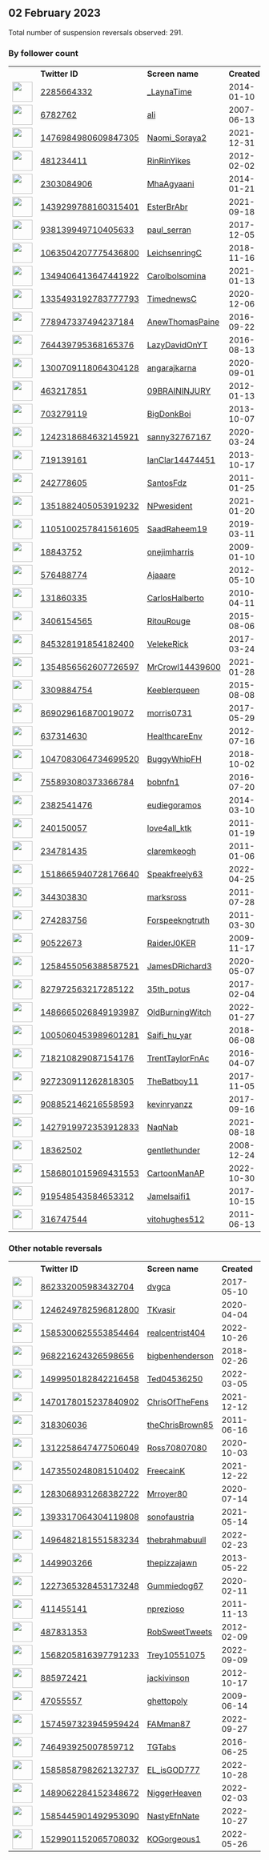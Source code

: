 
## 02 February 2023
Total number of suspension reversals observed: 291.

### By follower count
<table><tr><th></th><th align="left">Twitter ID</th><th align="left">Screen name</th>
<th align="left">Created</th><th align="left">Status</th><th align="left">Suspended</th><th align="left">Followers</th>
<tr><td><a href="https://pbs.twimg.com/profile_images/1620593273692643328/2BjX4gpP_normal.jpg"><img src="https://pbs.twimg.com/profile_images/1620593273692643328/2BjX4gpP_normal.jpg" width="40px" height="40px" align="center"/></a></td><td><a href="https://twitter.com/intent/user?user_id=2285664332">2285664332</a></td><td><a href="https://twitter.com/_LaynaTime">_LaynaTime</a></td><td>2014-01-10</td><td align="center"></td><td>2023-01-19</td><td>394606</td></tr>
<tr><td><a href="https://pbs.twimg.com/profile_images/1305817044240261121/xWwXL2P3_normal.jpg"><img src="https://pbs.twimg.com/profile_images/1305817044240261121/xWwXL2P3_normal.jpg" width="40px" height="40px" align="center"/></a></td><td><a href="https://twitter.com/intent/user?user_id=6782762">6782762</a></td><td><a href="https://twitter.com/ali">ali</a></td><td>2007-06-13</td><td align="center"></td><td>2023-01-25</td><td>175652</td></tr>
<tr><td><a href="https://pbs.twimg.com/profile_images/1624492045778792453/Xs-lWnED_normal.jpg"><img src="https://pbs.twimg.com/profile_images/1624492045778792453/Xs-lWnED_normal.jpg" width="40px" height="40px" align="center"/></a></td><td><a href="https://twitter.com/intent/user?user_id=1476984980609847305">1476984980609847305</a></td><td><a href="https://twitter.com/Naomi_Soraya2">Naomi_Soraya2</a></td><td>2021-12-31</td><td align="center"></td><td>2023-01-01</td><td>168573</td></tr>
<tr><td><a href="https://pbs.twimg.com/profile_images/1614259019119747072/gd1bcq2H_normal.jpg"><img src="https://pbs.twimg.com/profile_images/1614259019119747072/gd1bcq2H_normal.jpg" width="40px" height="40px" align="center"/></a></td><td><a href="https://twitter.com/intent/user?user_id=481234411">481234411</a></td><td><a href="https://twitter.com/RinRinYikes">RinRinYikes</a></td><td>2012-02-02</td><td align="center"></td><td>2022-12-31</td><td>85461</td></tr>
<tr><td><a href="https://pbs.twimg.com/profile_images/1459831445829025796/xealYIbO_normal.jpg"><img src="https://pbs.twimg.com/profile_images/1459831445829025796/xealYIbO_normal.jpg" width="40px" height="40px" align="center"/></a></td><td><a href="https://twitter.com/intent/user?user_id=2303084906">2303084906</a></td><td><a href="https://twitter.com/MhaAgyaani">MhaAgyaani</a></td><td>2014-01-21</td><td align="center"></td><td>2022-07-20</td><td>36606</td></tr>
<tr><td><a href="https://pbs.twimg.com/profile_images/1524555658456182786/ihrTLnDP_normal.jpg"><img src="https://pbs.twimg.com/profile_images/1524555658456182786/ihrTLnDP_normal.jpg" width="40px" height="40px" align="center"/></a></td><td><a href="https://twitter.com/intent/user?user_id=1439299788160315401">1439299788160315401</a></td><td><a href="https://twitter.com/EsterBrAbr">EsterBrAbr</a></td><td>2021-09-18</td><td align="center"></td><td>2022-07-22</td><td>30008</td></tr>
<tr><td><a href="https://pbs.twimg.com/profile_images/1621076493311918080/bVlssH8Z_normal.jpg"><img src="https://pbs.twimg.com/profile_images/1621076493311918080/bVlssH8Z_normal.jpg" width="40px" height="40px" align="center"/></a></td><td><a href="https://twitter.com/intent/user?user_id=938139949710405633">938139949710405633</a></td><td><a href="https://twitter.com/paul_serran">paul_serran</a></td><td>2017-12-05</td><td align="center"></td><td></td><td>28672</td></tr>
<tr><td><a href="https://pbs.twimg.com/profile_images/1532718946570346496/Edgof983_normal.jpg"><img src="https://pbs.twimg.com/profile_images/1532718946570346496/Edgof983_normal.jpg" width="40px" height="40px" align="center"/></a></td><td><a href="https://twitter.com/intent/user?user_id=1063504207775436800">1063504207775436800</a></td><td><a href="https://twitter.com/LeichsenringC">LeichsenringC</a></td><td>2018-11-16</td><td align="center"></td><td>2022-07-23</td><td>26678</td></tr>
<tr><td><a href="https://pbs.twimg.com/profile_images/1579962198637649921/NtBe0ZTk_normal.jpg"><img src="https://pbs.twimg.com/profile_images/1579962198637649921/NtBe0ZTk_normal.jpg" width="40px" height="40px" align="center"/></a></td><td><a href="https://twitter.com/intent/user?user_id=1349406413647441922">1349406413647441922</a></td><td><a href="https://twitter.com/Carolbolsomina">Carolbolsomina</a></td><td>2021-01-13</td><td align="center"></td><td>2022-11-09</td><td>23412</td></tr>
<tr><td><a href="https://pbs.twimg.com/profile_images/1335495666903121920/Y8rQ6v9R_normal.jpg"><img src="https://pbs.twimg.com/profile_images/1335495666903121920/Y8rQ6v9R_normal.jpg" width="40px" height="40px" align="center"/></a></td><td><a href="https://twitter.com/intent/user?user_id=1335493192783777793">1335493192783777793</a></td><td><a href="https://twitter.com/TimednewsC">TimednewsC</a></td><td>2020-12-06</td><td align="center"></td><td>2023-01-19</td><td>6220</td></tr>
<tr><td><a href="https://pbs.twimg.com/profile_images/778957429778292736/VEe6DHY9_normal.jpg"><img src="https://pbs.twimg.com/profile_images/778957429778292736/VEe6DHY9_normal.jpg" width="40px" height="40px" align="center"/></a></td><td><a href="https://twitter.com/intent/user?user_id=778947337494237184">778947337494237184</a></td><td><a href="https://twitter.com/AnewThomasPaine">AnewThomasPaine</a></td><td>2016-09-22</td><td align="center"></td><td></td><td>6019</td></tr>
<tr><td><a href="https://pbs.twimg.com/profile_images/1600336479594610690/32T7bq0B_normal.jpg"><img src="https://pbs.twimg.com/profile_images/1600336479594610690/32T7bq0B_normal.jpg" width="40px" height="40px" align="center"/></a></td><td><a href="https://twitter.com/intent/user?user_id=764439795368165376">764439795368165376</a></td><td><a href="https://twitter.com/LazyDavidOnYT">LazyDavidOnYT</a></td><td>2016-08-13</td><td align="center"></td><td>2023-01-23</td><td>5606</td></tr>
<tr><td><a href="https://pbs.twimg.com/profile_images/1583754333229027328/jlzLpb5D_normal.jpg"><img src="https://pbs.twimg.com/profile_images/1583754333229027328/jlzLpb5D_normal.jpg" width="40px" height="40px" align="center"/></a></td><td><a href="https://twitter.com/intent/user?user_id=1300709118064304128">1300709118064304128</a></td><td><a href="https://twitter.com/angarajkarna">angarajkarna</a></td><td>2020-09-01</td><td align="center"></td><td>2022-11-26</td><td>5521</td></tr>
<tr><td><a href="https://pbs.twimg.com/profile_images/1621632361262628864/9dseu586_normal.jpg"><img src="https://pbs.twimg.com/profile_images/1621632361262628864/9dseu586_normal.jpg" width="40px" height="40px" align="center"/></a></td><td><a href="https://twitter.com/intent/user?user_id=463217851">463217851</a></td><td><a href="https://twitter.com/09BRAININJURY">09BRAININJURY</a></td><td>2012-01-13</td><td align="center"></td><td></td><td>5067</td></tr>
<tr><td><a href="https://pbs.twimg.com/profile_images/1617729170506670080/Uvz-rry__normal.jpg"><img src="https://pbs.twimg.com/profile_images/1617729170506670080/Uvz-rry__normal.jpg" width="40px" height="40px" align="center"/></a></td><td><a href="https://twitter.com/intent/user?user_id=703279119">703279119</a></td><td><a href="https://twitter.com/BigDonkBoi">BigDonkBoi</a></td><td>2013-10-07</td><td align="center"></td><td>2022-11-20</td><td>5040</td></tr>
<tr><td><a href="https://pbs.twimg.com/profile_images/1495980204933582849/77PcHgQ4_normal.jpg"><img src="https://pbs.twimg.com/profile_images/1495980204933582849/77PcHgQ4_normal.jpg" width="40px" height="40px" align="center"/></a></td><td><a href="https://twitter.com/intent/user?user_id=1242318684632145921">1242318684632145921</a></td><td><a href="https://twitter.com/sanny32767167">sanny32767167</a></td><td>2020-03-24</td><td align="center"></td><td>2022-11-26</td><td>4989</td></tr>
<tr><td><a href="https://pbs.twimg.com/profile_images/1368721048410202113/4nLL1r2R_normal.jpg"><img src="https://pbs.twimg.com/profile_images/1368721048410202113/4nLL1r2R_normal.jpg" width="40px" height="40px" align="center"/></a></td><td><a href="https://twitter.com/intent/user?user_id=719139161">719139161</a></td><td><a href="https://twitter.com/IanClar14474451">IanClar14474451</a></td><td>2013-10-17</td><td align="center"></td><td>2022-11-08</td><td>4151</td></tr>
<tr><td><a href="https://pbs.twimg.com/profile_images/1531707032105103361/qa5s3z39_normal.jpg"><img src="https://pbs.twimg.com/profile_images/1531707032105103361/qa5s3z39_normal.jpg" width="40px" height="40px" align="center"/></a></td><td><a href="https://twitter.com/intent/user?user_id=242778605">242778605</a></td><td><a href="https://twitter.com/SantosFdz">SantosFdz</a></td><td>2011-01-25</td><td align="center"></td><td>2022-11-06</td><td>4119</td></tr>
<tr><td><a href="https://pbs.twimg.com/profile_images/1470540525002444804/jL0GmDq3_normal.jpg"><img src="https://pbs.twimg.com/profile_images/1470540525002444804/jL0GmDq3_normal.jpg" width="40px" height="40px" align="center"/></a></td><td><a href="https://twitter.com/intent/user?user_id=1351882405053919232">1351882405053919232</a></td><td><a href="https://twitter.com/NPwesident">NPwesident</a></td><td>2021-01-20</td><td align="center"></td><td>2022-12-28</td><td>4043</td></tr>
<tr><td><a href="https://pbs.twimg.com/profile_images/1449753608363380742/xCPeOCRA_normal.jpg"><img src="https://pbs.twimg.com/profile_images/1449753608363380742/xCPeOCRA_normal.jpg" width="40px" height="40px" align="center"/></a></td><td><a href="https://twitter.com/intent/user?user_id=1105100257841561605">1105100257841561605</a></td><td><a href="https://twitter.com/SaadRaheem19">SaadRaheem19</a></td><td>2019-03-11</td><td align="center"></td><td>2022-09-12</td><td>3934</td></tr>
<tr><td><a href="https://pbs.twimg.com/profile_images/1623717516072652805/hOY4i_9O_normal.jpg"><img src="https://pbs.twimg.com/profile_images/1623717516072652805/hOY4i_9O_normal.jpg" width="40px" height="40px" align="center"/></a></td><td><a href="https://twitter.com/intent/user?user_id=18843752">18843752</a></td><td><a href="https://twitter.com/onejimharris">onejimharris</a></td><td>2009-01-10</td><td align="center"></td><td></td><td>3921</td></tr>
<tr><td><a href="https://pbs.twimg.com/profile_images/1373142625457430528/Kfv2uTKX_normal.jpg"><img src="https://pbs.twimg.com/profile_images/1373142625457430528/Kfv2uTKX_normal.jpg" width="40px" height="40px" align="center"/></a></td><td><a href="https://twitter.com/intent/user?user_id=576488774">576488774</a></td><td><a href="https://twitter.com/Ajaaare">Ajaaare</a></td><td>2012-05-10</td><td align="center"></td><td>2023-01-11</td><td>3824</td></tr>
<tr><td><a href="https://pbs.twimg.com/profile_images/1286129368096440321/jUKIUP90_normal.jpg"><img src="https://pbs.twimg.com/profile_images/1286129368096440321/jUKIUP90_normal.jpg" width="40px" height="40px" align="center"/></a></td><td><a href="https://twitter.com/intent/user?user_id=131860335">131860335</a></td><td><a href="https://twitter.com/CarlosHalberto">CarlosHalberto</a></td><td>2010-04-11</td><td align="center"></td><td>2022-12-06</td><td>3719</td></tr>
<tr><td><a href="https://pbs.twimg.com/profile_images/1567536034526777348/BKSQVs4O_normal.jpg"><img src="https://pbs.twimg.com/profile_images/1567536034526777348/BKSQVs4O_normal.jpg" width="40px" height="40px" align="center"/></a></td><td><a href="https://twitter.com/intent/user?user_id=3406154565">3406154565</a></td><td><a href="https://twitter.com/RitouRouge">RitouRouge</a></td><td>2015-08-06</td><td align="center"></td><td>2023-01-11</td><td>3622</td></tr>
<tr><td><a href="https://pbs.twimg.com/profile_images/1596689405275774978/XDI8cDGe_normal.jpg"><img src="https://pbs.twimg.com/profile_images/1596689405275774978/XDI8cDGe_normal.jpg" width="40px" height="40px" align="center"/></a></td><td><a href="https://twitter.com/intent/user?user_id=845328191854182400">845328191854182400</a></td><td><a href="https://twitter.com/VelekeRick">VelekeRick</a></td><td>2017-03-24</td><td align="center"></td><td>2023-01-11</td><td>3034</td></tr>
<tr><td><a href="https://abs.twimg.com/sticky/default_profile_images/default_profile_normal.png"><img src="https://abs.twimg.com/sticky/default_profile_images/default_profile_normal.png" width="40px" height="40px" align="center"/></a></td><td><a href="https://twitter.com/intent/user?user_id=1354856562607726597">1354856562607726597</a></td><td><a href="https://twitter.com/MrCrowl14439600">MrCrowl14439600</a></td><td>2021-01-28</td><td align="center"></td><td>2022-05-14</td><td>2771</td></tr>
<tr><td><a href="https://pbs.twimg.com/profile_images/1621378528200515586/8CI6RvEF_normal.jpg"><img src="https://pbs.twimg.com/profile_images/1621378528200515586/8CI6RvEF_normal.jpg" width="40px" height="40px" align="center"/></a></td><td><a href="https://twitter.com/intent/user?user_id=3309884754">3309884754</a></td><td><a href="https://twitter.com/Keeblerqueen">Keeblerqueen</a></td><td>2015-08-08</td><td align="center"></td><td></td><td>2588</td></tr>
<tr><td><a href="https://pbs.twimg.com/profile_images/1212706595328577540/sTo7i_Ee_normal.jpg"><img src="https://pbs.twimg.com/profile_images/1212706595328577540/sTo7i_Ee_normal.jpg" width="40px" height="40px" align="center"/></a></td><td><a href="https://twitter.com/intent/user?user_id=869029616870019072">869029616870019072</a></td><td><a href="https://twitter.com/morris0731">morris0731</a></td><td>2017-05-29</td><td align="center"></td><td>2023-01-11</td><td>2452</td></tr>
<tr><td><a href="https://pbs.twimg.com/profile_images/1067353500626096128/aOWNeo5T_normal.jpg"><img src="https://pbs.twimg.com/profile_images/1067353500626096128/aOWNeo5T_normal.jpg" width="40px" height="40px" align="center"/></a></td><td><a href="https://twitter.com/intent/user?user_id=637314630">637314630</a></td><td><a href="https://twitter.com/HealthcareEnv">HealthcareEnv</a></td><td>2012-07-16</td><td align="center"></td><td>2023-01-18</td><td>2350</td></tr>
<tr><td><a href="https://pbs.twimg.com/profile_images/1485692285165752321/zNsQMXft_normal.jpg"><img src="https://pbs.twimg.com/profile_images/1485692285165752321/zNsQMXft_normal.jpg" width="40px" height="40px" align="center"/></a></td><td><a href="https://twitter.com/intent/user?user_id=1047083064734699520">1047083064734699520</a></td><td><a href="https://twitter.com/BuggyWhipFH">BuggyWhipFH</a></td><td>2018-10-02</td><td align="center"></td><td>2022-12-25</td><td>2168</td></tr>
<tr><td><a href="https://pbs.twimg.com/profile_images/1621501019279577095/QhHag0eR_normal.jpg"><img src="https://pbs.twimg.com/profile_images/1621501019279577095/QhHag0eR_normal.jpg" width="40px" height="40px" align="center"/></a></td><td><a href="https://twitter.com/intent/user?user_id=755893080373366784">755893080373366784</a></td><td><a href="https://twitter.com/bobnfn1">bobnfn1</a></td><td>2016-07-20</td><td align="center"></td><td></td><td>2079</td></tr>
<tr><td><a href="https://pbs.twimg.com/profile_images/1618196828276539392/cEtXBmQJ_normal.jpg"><img src="https://pbs.twimg.com/profile_images/1618196828276539392/cEtXBmQJ_normal.jpg" width="40px" height="40px" align="center"/></a></td><td><a href="https://twitter.com/intent/user?user_id=2382541476">2382541476</a></td><td><a href="https://twitter.com/eudiegoramos">eudiegoramos</a></td><td>2014-03-10</td><td align="center"></td><td>2022-11-04</td><td>2039</td></tr>
<tr><td><a href="https://pbs.twimg.com/profile_images/1605156201741836292/ryK4zzDA_normal.jpg"><img src="https://pbs.twimg.com/profile_images/1605156201741836292/ryK4zzDA_normal.jpg" width="40px" height="40px" align="center"/></a></td><td><a href="https://twitter.com/intent/user?user_id=240150057">240150057</a></td><td><a href="https://twitter.com/love4all_ktk">love4all_ktk</a></td><td>2011-01-19</td><td align="center"></td><td>2023-01-25</td><td>1804</td></tr>
<tr><td><a href="https://pbs.twimg.com/profile_images/670045692308668417/PlSlXg4B_normal.jpg"><img src="https://pbs.twimg.com/profile_images/670045692308668417/PlSlXg4B_normal.jpg" width="40px" height="40px" align="center"/></a></td><td><a href="https://twitter.com/intent/user?user_id=234781435">234781435</a></td><td><a href="https://twitter.com/claremkeogh">claremkeogh</a></td><td>2011-01-06</td><td align="center"></td><td>2022-12-05</td><td>1791</td></tr>
<tr><td><a href="https://pbs.twimg.com/profile_images/1627707613335912452/LQ6QwcfD_normal.jpg"><img src="https://pbs.twimg.com/profile_images/1627707613335912452/LQ6QwcfD_normal.jpg" width="40px" height="40px" align="center"/></a></td><td><a href="https://twitter.com/intent/user?user_id=1518665940728176640">1518665940728176640</a></td><td><a href="https://twitter.com/Speakfreely63">Speakfreely63</a></td><td>2022-04-25</td><td align="center"></td><td>2022-11-24</td><td>1773</td></tr>
<tr><td><a href="https://pbs.twimg.com/profile_images/935579976262406147/E-lpUKrr_normal.jpg"><img src="https://pbs.twimg.com/profile_images/935579976262406147/E-lpUKrr_normal.jpg" width="40px" height="40px" align="center"/></a></td><td><a href="https://twitter.com/intent/user?user_id=344303830">344303830</a></td><td><a href="https://twitter.com/marksross">marksross</a></td><td>2011-07-28</td><td align="center"></td><td>2022-11-04</td><td>1699</td></tr>
<tr><td><a href="https://pbs.twimg.com/profile_images/1000385927204585474/TyPNxy5T_normal.jpg"><img src="https://pbs.twimg.com/profile_images/1000385927204585474/TyPNxy5T_normal.jpg" width="40px" height="40px" align="center"/></a></td><td><a href="https://twitter.com/intent/user?user_id=274283756">274283756</a></td><td><a href="https://twitter.com/Forspeekngtruth">Forspeekngtruth</a></td><td>2011-03-30</td><td align="center"></td><td></td><td>1629</td></tr>
<tr><td><a href="https://pbs.twimg.com/profile_images/1598060871007494144/VGQQgKiR_normal.jpg"><img src="https://pbs.twimg.com/profile_images/1598060871007494144/VGQQgKiR_normal.jpg" width="40px" height="40px" align="center"/></a></td><td><a href="https://twitter.com/intent/user?user_id=90522673">90522673</a></td><td><a href="https://twitter.com/RaiderJ0KER">RaiderJ0KER</a></td><td>2009-11-17</td><td align="center"></td><td>2023-01-09</td><td>1572</td></tr>
<tr><td><a href="https://pbs.twimg.com/profile_images/1424804141763805189/i6Ji7jRC_normal.jpg"><img src="https://pbs.twimg.com/profile_images/1424804141763805189/i6Ji7jRC_normal.jpg" width="40px" height="40px" align="center"/></a></td><td><a href="https://twitter.com/intent/user?user_id=1258455056388587521">1258455056388587521</a></td><td><a href="https://twitter.com/JamesDRichard3">JamesDRichard3</a></td><td>2020-05-07</td><td align="center"></td><td>2022-12-09</td><td>1462</td></tr>
<tr><td><a href="https://pbs.twimg.com/profile_images/1619148880666394625/0V2B374V_normal.jpg"><img src="https://pbs.twimg.com/profile_images/1619148880666394625/0V2B374V_normal.jpg" width="40px" height="40px" align="center"/></a></td><td><a href="https://twitter.com/intent/user?user_id=827972563217285122">827972563217285122</a></td><td><a href="https://twitter.com/35th_potus">35th_potus</a></td><td>2017-02-04</td><td align="center"></td><td>2022-11-25</td><td>1435</td></tr>
<tr><td><a href="https://pbs.twimg.com/profile_images/1524484943325405185/ONRj7ell_normal.jpg"><img src="https://pbs.twimg.com/profile_images/1524484943325405185/ONRj7ell_normal.jpg" width="40px" height="40px" align="center"/></a></td><td><a href="https://twitter.com/intent/user?user_id=1486665026849193987">1486665026849193987</a></td><td><a href="https://twitter.com/OldBurningWitch">OldBurningWitch</a></td><td>2022-01-27</td><td align="center"></td><td>2022-08-13</td><td>1395</td></tr>
<tr><td><a href="https://pbs.twimg.com/profile_images/1589209120586047488/UaPNIiK2_normal.jpg"><img src="https://pbs.twimg.com/profile_images/1589209120586047488/UaPNIiK2_normal.jpg" width="40px" height="40px" align="center"/></a></td><td><a href="https://twitter.com/intent/user?user_id=1005060453989601281">1005060453989601281</a></td><td><a href="https://twitter.com/Saifi_hu_yar">Saifi_hu_yar</a></td><td>2018-06-08</td><td align="center"></td><td>2023-01-14</td><td>1296</td></tr>
<tr><td><a href="https://pbs.twimg.com/profile_images/1608245359272431617/pvwTjF6A_normal.jpg"><img src="https://pbs.twimg.com/profile_images/1608245359272431617/pvwTjF6A_normal.jpg" width="40px" height="40px" align="center"/></a></td><td><a href="https://twitter.com/intent/user?user_id=718210829087154176">718210829087154176</a></td><td><a href="https://twitter.com/TrentTaylorFnAc">TrentTaylorFnAc</a></td><td>2016-04-07</td><td align="center"></td><td>2022-12-29</td><td>1272</td></tr>
<tr><td><a href="https://pbs.twimg.com/profile_images/1576968736032149508/YJkNq3EH_normal.jpg"><img src="https://pbs.twimg.com/profile_images/1576968736032149508/YJkNq3EH_normal.jpg" width="40px" height="40px" align="center"/></a></td><td><a href="https://twitter.com/intent/user?user_id=927230911262818305">927230911262818305</a></td><td><a href="https://twitter.com/TheBatboy11">TheBatboy11</a></td><td>2017-11-05</td><td align="center"></td><td>2023-01-28</td><td>1252</td></tr>
<tr><td><a href="https://pbs.twimg.com/profile_images/1529637113549008896/vAH26oYw_normal.jpg"><img src="https://pbs.twimg.com/profile_images/1529637113549008896/vAH26oYw_normal.jpg" width="40px" height="40px" align="center"/></a></td><td><a href="https://twitter.com/intent/user?user_id=908852146216558593">908852146216558593</a></td><td><a href="https://twitter.com/kevinryanzz">kevinryanzz</a></td><td>2017-09-16</td><td align="center">🚫</td><td>2022-12-27</td><td>1218</td></tr>
<tr><td><a href="https://pbs.twimg.com/profile_images/1502214302639476740/jjffNZxT_normal.jpg"><img src="https://pbs.twimg.com/profile_images/1502214302639476740/jjffNZxT_normal.jpg" width="40px" height="40px" align="center"/></a></td><td><a href="https://twitter.com/intent/user?user_id=1427919972353912833">1427919972353912833</a></td><td><a href="https://twitter.com/NaqNab">NaqNab</a></td><td>2021-08-18</td><td align="center"></td><td>2022-11-17</td><td>1206</td></tr>
<tr><td><a href="https://pbs.twimg.com/profile_images/1170682591009234944/PoxTcEro_normal.jpg"><img src="https://pbs.twimg.com/profile_images/1170682591009234944/PoxTcEro_normal.jpg" width="40px" height="40px" align="center"/></a></td><td><a href="https://twitter.com/intent/user?user_id=18362502">18362502</a></td><td><a href="https://twitter.com/gentlethunder">gentlethunder</a></td><td>2008-12-24</td><td align="center"></td><td></td><td>1202</td></tr>
<tr><td><a href="https://pbs.twimg.com/profile_images/1586801178737795074/ZeC-x2jB_normal.jpg"><img src="https://pbs.twimg.com/profile_images/1586801178737795074/ZeC-x2jB_normal.jpg" width="40px" height="40px" align="center"/></a></td><td><a href="https://twitter.com/intent/user?user_id=1586801015969431553">1586801015969431553</a></td><td><a href="https://twitter.com/CartoonManAP">CartoonManAP</a></td><td>2022-10-30</td><td align="center">🚫</td><td>2023-01-29</td><td>1193</td></tr>
<tr><td><a href="https://pbs.twimg.com/profile_images/1346760887324045314/-TuemSqi_normal.jpg"><img src="https://pbs.twimg.com/profile_images/1346760887324045314/-TuemSqi_normal.jpg" width="40px" height="40px" align="center"/></a></td><td><a href="https://twitter.com/intent/user?user_id=919548543584653312">919548543584653312</a></td><td><a href="https://twitter.com/Jamelsaifi1">Jamelsaifi1</a></td><td>2017-10-15</td><td align="center">🚫</td><td>2023-01-08</td><td>1170</td></tr>
<tr><td><a href="https://pbs.twimg.com/profile_images/1350926254380179456/MLeHNL1c_normal.jpg"><img src="https://pbs.twimg.com/profile_images/1350926254380179456/MLeHNL1c_normal.jpg" width="40px" height="40px" align="center"/></a></td><td><a href="https://twitter.com/intent/user?user_id=316747544">316747544</a></td><td><a href="https://twitter.com/vitohughes512">vitohughes512</a></td><td>2011-06-13</td><td align="center"></td><td>2023-01-11</td><td>1158</td></tr>
</table>

### Other notable reversals
<table><tr><th></th><th align="left">Twitter ID</th><th align="left">Screen name</th>
<th align="left">Created</th><th align="left">Status</th><th align="left">Suspended</th><th align="left">Followers</th>
<tr><td><a href="https://pbs.twimg.com/profile_images/1593727268592951296/McO7Y5rt_normal.jpg"><img src="https://pbs.twimg.com/profile_images/1593727268592951296/McO7Y5rt_normal.jpg" width="40px" height="40px" align="center"/></a></td><td><a href="https://twitter.com/intent/user?user_id=862332005983432704">862332005983432704</a></td><td><a href="https://twitter.com/dvgca">dvgca</a></td><td>2017-05-10</td><td align="center"></td><td>2022-12-07</td><td>314</td></tr>
<tr><td><a href="https://pbs.twimg.com/profile_images/1270744423287193600/07dZkXPh_normal.jpg"><img src="https://pbs.twimg.com/profile_images/1270744423287193600/07dZkXPh_normal.jpg" width="40px" height="40px" align="center"/></a></td><td><a href="https://twitter.com/intent/user?user_id=1246249782596812800">1246249782596812800</a></td><td><a href="https://twitter.com/TKvasir">TKvasir</a></td><td>2020-04-04</td><td align="center"></td><td>2023-01-30</td><td>104</td></tr>
<tr><td><a href="https://pbs.twimg.com/profile_images/1600761656996466688/WzDYpHwa_normal.jpg"><img src="https://pbs.twimg.com/profile_images/1600761656996466688/WzDYpHwa_normal.jpg" width="40px" height="40px" align="center"/></a></td><td><a href="https://twitter.com/intent/user?user_id=1585300625553854464">1585300625553854464</a></td><td><a href="https://twitter.com/realcentrist404">realcentrist404</a></td><td>2022-10-26</td><td align="center"></td><td>2022-12-21</td><td>142</td></tr>
<tr><td><a href="https://pbs.twimg.com/profile_images/1516594409890013188/-WFCAdmT_normal.jpg"><img src="https://pbs.twimg.com/profile_images/1516594409890013188/-WFCAdmT_normal.jpg" width="40px" height="40px" align="center"/></a></td><td><a href="https://twitter.com/intent/user?user_id=968221624326598656">968221624326598656</a></td><td><a href="https://twitter.com/bigbenhenderson">bigbenhenderson</a></td><td>2018-02-26</td><td align="center"></td><td>2022-12-27</td><td>1034</td></tr>
<tr><td><a href="https://pbs.twimg.com/profile_images/1557156541735788544/7wHWKKPD_normal.jpg"><img src="https://pbs.twimg.com/profile_images/1557156541735788544/7wHWKKPD_normal.jpg" width="40px" height="40px" align="center"/></a></td><td><a href="https://twitter.com/intent/user?user_id=1499950182842216458">1499950182842216458</a></td><td><a href="https://twitter.com/Ted04536250">Ted04536250</a></td><td>2022-03-05</td><td align="center"></td><td>2022-10-27</td><td>106</td></tr>
<tr><td><a href="https://pbs.twimg.com/profile_images/1484255254841602055/J4ZX0GNH_normal.jpg"><img src="https://pbs.twimg.com/profile_images/1484255254841602055/J4ZX0GNH_normal.jpg" width="40px" height="40px" align="center"/></a></td><td><a href="https://twitter.com/intent/user?user_id=1470178015237840902">1470178015237840902</a></td><td><a href="https://twitter.com/ChrisOfTheFens">ChrisOfTheFens</a></td><td>2021-12-12</td><td align="center"></td><td>2023-01-15</td><td>99</td></tr>
<tr><td><a href="https://pbs.twimg.com/profile_images/1449861842231250959/YekqLRBv_normal.jpg"><img src="https://pbs.twimg.com/profile_images/1449861842231250959/YekqLRBv_normal.jpg" width="40px" height="40px" align="center"/></a></td><td><a href="https://twitter.com/intent/user?user_id=318306036">318306036</a></td><td><a href="https://twitter.com/theChrisBrown85">theChrisBrown85</a></td><td>2011-06-16</td><td align="center"></td><td>2023-01-17</td><td>301</td></tr>
<tr><td><a href="https://pbs.twimg.com/profile_images/1599183895005523969/fquyP9XZ_normal.jpg"><img src="https://pbs.twimg.com/profile_images/1599183895005523969/fquyP9XZ_normal.jpg" width="40px" height="40px" align="center"/></a></td><td><a href="https://twitter.com/intent/user?user_id=1312258647477506049">1312258647477506049</a></td><td><a href="https://twitter.com/Ross70807080">Ross70807080</a></td><td>2020-10-03</td><td align="center"></td><td>2023-01-04</td><td>326</td></tr>
<tr><td><a href="https://pbs.twimg.com/profile_images/1569643687382253575/G0PfKppn_normal.jpg"><img src="https://pbs.twimg.com/profile_images/1569643687382253575/G0PfKppn_normal.jpg" width="40px" height="40px" align="center"/></a></td><td><a href="https://twitter.com/intent/user?user_id=1473550248081510402">1473550248081510402</a></td><td><a href="https://twitter.com/FreecainK">FreecainK</a></td><td>2021-12-22</td><td align="center"></td><td>2022-12-25</td><td>62</td></tr>
<tr><td><a href="https://pbs.twimg.com/profile_images/1283069736876740609/V3xhXt-a_normal.jpg"><img src="https://pbs.twimg.com/profile_images/1283069736876740609/V3xhXt-a_normal.jpg" width="40px" height="40px" align="center"/></a></td><td><a href="https://twitter.com/intent/user?user_id=1283068931268382722">1283068931268382722</a></td><td><a href="https://twitter.com/Mrroyer80">Mrroyer80</a></td><td>2020-07-14</td><td align="center"></td><td>2022-12-29</td><td>20</td></tr>
<tr><td><a href="https://pbs.twimg.com/profile_images/1393318609452158978/HllZv4VO_normal.jpg"><img src="https://pbs.twimg.com/profile_images/1393318609452158978/HllZv4VO_normal.jpg" width="40px" height="40px" align="center"/></a></td><td><a href="https://twitter.com/intent/user?user_id=1393317064304119808">1393317064304119808</a></td><td><a href="https://twitter.com/sonofaustria">sonofaustria</a></td><td>2021-05-14</td><td align="center"></td><td>2022-12-24</td><td>268</td></tr>
<tr><td><a href="https://pbs.twimg.com/profile_images/1590142181527810048/NV2ZCcpy_normal.jpg"><img src="https://pbs.twimg.com/profile_images/1590142181527810048/NV2ZCcpy_normal.jpg" width="40px" height="40px" align="center"/></a></td><td><a href="https://twitter.com/intent/user?user_id=1496482181551583234">1496482181551583234</a></td><td><a href="https://twitter.com/thebrahmabuull">thebrahmabuull</a></td><td>2022-02-23</td><td align="center"></td><td>2022-12-01</td><td>145</td></tr>
<tr><td><a href="https://pbs.twimg.com/profile_images/1623110433438572552/lViO8StY_normal.jpg"><img src="https://pbs.twimg.com/profile_images/1623110433438572552/lViO8StY_normal.jpg" width="40px" height="40px" align="center"/></a></td><td><a href="https://twitter.com/intent/user?user_id=1449903266">1449903266</a></td><td><a href="https://twitter.com/thepizzajawn">thepizzajawn</a></td><td>2013-05-22</td><td align="center"></td><td>2022-12-24</td><td>391</td></tr>
<tr><td><a href="https://abs.twimg.com/sticky/default_profile_images/default_profile_normal.png"><img src="https://abs.twimg.com/sticky/default_profile_images/default_profile_normal.png" width="40px" height="40px" align="center"/></a></td><td><a href="https://twitter.com/intent/user?user_id=1227365328453173248">1227365328453173248</a></td><td><a href="https://twitter.com/Gummiedog67">Gummiedog67</a></td><td>2020-02-11</td><td align="center"></td><td>2023-01-04</td><td>684</td></tr>
<tr><td><a href="https://pbs.twimg.com/profile_images/1626399659638898692/w5yn3TW__normal.jpg"><img src="https://pbs.twimg.com/profile_images/1626399659638898692/w5yn3TW__normal.jpg" width="40px" height="40px" align="center"/></a></td><td><a href="https://twitter.com/intent/user?user_id=411455141">411455141</a></td><td><a href="https://twitter.com/nprezioso">nprezioso</a></td><td>2011-11-13</td><td align="center">🔒</td><td>2023-01-18</td><td>1</td></tr>
<tr><td><a href="https://pbs.twimg.com/profile_images/1571215091831275522/cJcvLW6O_normal.jpg"><img src="https://pbs.twimg.com/profile_images/1571215091831275522/cJcvLW6O_normal.jpg" width="40px" height="40px" align="center"/></a></td><td><a href="https://twitter.com/intent/user?user_id=487831353">487831353</a></td><td><a href="https://twitter.com/RobSweetTweets">RobSweetTweets</a></td><td>2012-02-09</td><td align="center"></td><td>2022-12-16</td><td>123</td></tr>
<tr><td><a href="https://pbs.twimg.com/profile_images/1568446695637241856/13g4Olak_normal.jpg"><img src="https://pbs.twimg.com/profile_images/1568446695637241856/13g4Olak_normal.jpg" width="40px" height="40px" align="center"/></a></td><td><a href="https://twitter.com/intent/user?user_id=1568205816397791233">1568205816397791233</a></td><td><a href="https://twitter.com/Trey10551075">Trey10551075</a></td><td>2022-09-09</td><td align="center"></td><td>2023-01-20</td><td>239</td></tr>
<tr><td><a href="https://pbs.twimg.com/profile_images/783091280070844416/A2z3MAFM_normal.jpg"><img src="https://pbs.twimg.com/profile_images/783091280070844416/A2z3MAFM_normal.jpg" width="40px" height="40px" align="center"/></a></td><td><a href="https://twitter.com/intent/user?user_id=885972421">885972421</a></td><td><a href="https://twitter.com/jackivinson">jackivinson</a></td><td>2012-10-17</td><td align="center"></td><td>2022-11-22</td><td>1023</td></tr>
<tr><td><a href="https://pbs.twimg.com/profile_images/308520498/maximghetto_normal.jpg"><img src="https://pbs.twimg.com/profile_images/308520498/maximghetto_normal.jpg" width="40px" height="40px" align="center"/></a></td><td><a href="https://twitter.com/intent/user?user_id=47055557">47055557</a></td><td><a href="https://twitter.com/ghettopoly">ghettopoly</a></td><td>2009-06-14</td><td align="center"></td><td>2022-12-31</td><td>51</td></tr>
<tr><td><a href="https://pbs.twimg.com/profile_images/1621620606864072704/mNW0F6Zd_normal.jpg"><img src="https://pbs.twimg.com/profile_images/1621620606864072704/mNW0F6Zd_normal.jpg" width="40px" height="40px" align="center"/></a></td><td><a href="https://twitter.com/intent/user?user_id=1574597323945959424">1574597323945959424</a></td><td><a href="https://twitter.com/FAMman87">FAMman87</a></td><td>2022-09-27</td><td align="center"></td><td>2023-01-28</td><td>154</td></tr>
<tr><td><a href="https://pbs.twimg.com/profile_images/1031636267895803904/re33XICU_normal.jpg"><img src="https://pbs.twimg.com/profile_images/1031636267895803904/re33XICU_normal.jpg" width="40px" height="40px" align="center"/></a></td><td><a href="https://twitter.com/intent/user?user_id=746493925007859712">746493925007859712</a></td><td><a href="https://twitter.com/TGTabs">TGTabs</a></td><td>2016-06-25</td><td align="center"></td><td>2023-01-19</td><td>70</td></tr>
<tr><td><a href="https://pbs.twimg.com/profile_images/1585859204853764098/VZodI44h_normal.jpg"><img src="https://pbs.twimg.com/profile_images/1585859204853764098/VZodI44h_normal.jpg" width="40px" height="40px" align="center"/></a></td><td><a href="https://twitter.com/intent/user?user_id=1585858798262132737">1585858798262132737</a></td><td><a href="https://twitter.com/EL_isGOD777">EL_isGOD777</a></td><td>2022-10-28</td><td align="center"></td><td>2023-01-10</td><td>281</td></tr>
<tr><td><a href="https://pbs.twimg.com/profile_images/1489062460321517570/LZm13p5H_normal.jpg"><img src="https://pbs.twimg.com/profile_images/1489062460321517570/LZm13p5H_normal.jpg" width="40px" height="40px" align="center"/></a></td><td><a href="https://twitter.com/intent/user?user_id=1489062284152348672">1489062284152348672</a></td><td><a href="https://twitter.com/NiggerHeaven">NiggerHeaven</a></td><td>2022-02-03</td><td align="center"></td><td>2022-12-10</td><td>45</td></tr>
<tr><td><a href="https://pbs.twimg.com/profile_images/1589932378339827713/sZr9LSJJ_normal.jpg"><img src="https://pbs.twimg.com/profile_images/1589932378339827713/sZr9LSJJ_normal.jpg" width="40px" height="40px" align="center"/></a></td><td><a href="https://twitter.com/intent/user?user_id=1585445901492953090">1585445901492953090</a></td><td><a href="https://twitter.com/NastyEfnNate">NastyEfnNate</a></td><td>2022-10-27</td><td align="center"></td><td>2023-01-04</td><td>52</td></tr>
<tr><td><a href="https://pbs.twimg.com/profile_images/1610057131520139265/-dJcwkTj_normal.jpg"><img src="https://pbs.twimg.com/profile_images/1610057131520139265/-dJcwkTj_normal.jpg" width="40px" height="40px" align="center"/></a></td><td><a href="https://twitter.com/intent/user?user_id=1529901152065708032">1529901152065708032</a></td><td><a href="https://twitter.com/KOGorgeous1">KOGorgeous1</a></td><td>2022-05-26</td><td align="center"></td><td>2023-01-08</td><td>81</td></tr>
</table>
